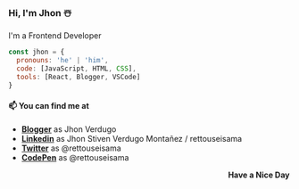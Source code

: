 ### Hi, I'm Jhon ☃️

I'm a Frontend Developer

```js
const jhon = {
  pronouns: 'he' | 'him',
  code: [JavaScript, HTML, CSS],
  tools: [React, Blogger, VSCode]
}
```

#### 📫 You can find me at
- [**Blogger**](https://rettouseisama.blogspot.com/)  as Jhon Verdugo
- [**Linkedin**](https://www.linkedin.com/in/rettouseisama/) as Jhon Stiven Verdugo Montañez / rettouseisama
- [**Twitter**](https://twitter.com/rettouseisama/) as @rettouseisama
- [**CodePen**](https://codepen.io/rettouseisama/)  as @rettouseisama

<p align="right"><b>Have a Nice Day</b></p>

<!--[![jhon's github stats](https://github-readme-stats.vercel.app/api?username=rettouseisama)](https://github.com/rettouseisama/github-readme-stats)
![me](https://cdn-icons-png.flaticon.com/16/220/220208.png)
![me](https://cdn-icons-png.flaticon.com/16/1384/1384065.png)
![me](https://cdn-icons-png.flaticon.com/16/2111/2111341.png)
-->
<!--
Here are some ideas to get you started:
- 🔭 I’m currently working on ...
- 🌱 I’m currently learning ...
- 👯 I’m looking to collaborate on ...
- 🤔 I’m looking for help with ...
- 💬 Ask me about ...
- 📫 How to reach me: ...
- 😄 Pronouns: ...
- ⚡ Fun fact: ...
-->
